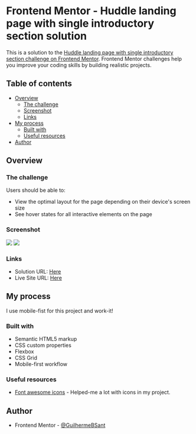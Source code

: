 # Frontend Mentor - Huddle landing page with single introductory section solution

This is a solution to the [Huddle landing page with single introductory section challenge on Frontend Mentor](https://www.frontendmentor.io/challenges/huddle-landing-page-with-a-single-introductory-section-B_2Wvxgi0). Frontend Mentor challenges help you improve your coding skills by building realistic projects. 

## Table of contents

- [Overview](#overview)
  - [The challenge](#the-challenge)
  - [Screenshot](#screenshot)
  - [Links](#links)
- [My process](#my-process)
  - [Built with](#built-with)
  - [Useful resources](#useful-resources)
- [Author](#author)

## Overview

### The challenge

Users should be able to:

- View the optimal layout for the page depending on their device's screen size
- See hover states for all interactive elements on the page

### Screenshot

![](./desktopprint.png)
![](./phoneprint.png)

### Links

- Solution URL: [Here](https://github.com/GuilhermeBSant/Huddle-landing-page-frontendmentor-solution)
- Live Site URL: [Here](https://guilhermebsant.github.io/Huddle-landing-page-frontendmentor-solution/)

## My process

I use mobile-fist for this project and work-it!

### Built with

- Semantic HTML5 markup
- CSS custom properties
- Flexbox
- CSS Grid
- Mobile-first workflow

### Useful resources

- [Font awesome icons](https://fontawesome.com/icons) - Helped-me a lot with icons in my project.

## Author

- Frontend Mentor - [@GuilhermeBSant](https://www.frontendmentor.io/profile/GuilhermeBSant)

